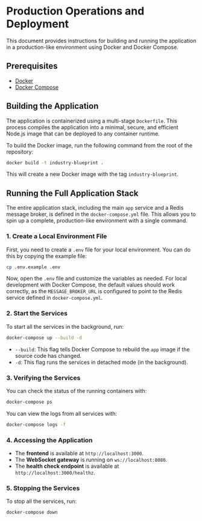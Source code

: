 # Production Operations and Deployment

This document provides instructions for building and running the application in a production-like environment using Docker and Docker Compose.

## Prerequisites

-   [Docker](https://docs.docker.com/get-docker/)
-   [Docker Compose](https://docs.docker.com/compose/install/)

## Building the Application

The application is containerized using a multi-stage `Dockerfile`. This process compiles the application into a minimal, secure, and efficient Node.js image that can be deployed to any container runtime.

To build the Docker image, run the following command from the root of the repository:

```bash
docker build -t industry-blueprint .
```

This will create a new Docker image with the tag `industry-blueprint`.

## Running the Full Application Stack

The entire application stack, including the main `app` service and a Redis message broker, is defined in the `docker-compose.yml` file. This allows you to spin up a complete, production-like environment with a single command.

### 1. Create a Local Environment File

First, you need to create a `.env` file for your local environment. You can do this by copying the example file:

```bash
cp .env.example .env
```

Now, open the `.env` file and customize the variables as needed. For local development with Docker Compose, the default values should work correctly, as the `MESSAGE_BROKER_URL` is configured to point to the Redis service defined in `docker-compose.yml`.

### 2. Start the Services

To start all the services in the background, run:

```bash
docker-compose up --build -d
```

-   `--build`: This flag tells Docker Compose to rebuild the `app` image if the source code has changed.
-   `-d`: This flag runs the services in detached mode (in the background).

### 3. Verifying the Services

You can check the status of the running containers with:

```bash
docker-compose ps
```

You can view the logs from all services with:

```bash
docker-compose logs -f
```

### 4. Accessing the Application

-   The **frontend** is available at `http://localhost:3000`.
-   The **WebSocket gateway** is running on `ws://localhost:8080`.
-   The **health check endpoint** is available at `http://localhost:3000/healthz`.

### 5. Stopping the Services

To stop all the services, run:

```bash
docker-compose down
```
